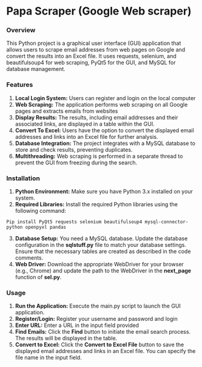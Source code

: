 # Papa Scraper (Google Web scraper)

### **Overview**

This Python project is a graphical user interface (GUI) application that allows users to scrape email addresses from web pages on Google and convert the results into an Excel file. It uses requests, selenium, and beautifulsoup4 for web scraping, PyQt5 for the GUI, and MySQL for database management.

### **Features**

1. __Local Login System:__ Users can register and login on the local computer 
2. __Web Scraping:__ The application performs web scraping on all Google pages and extracts emails from websites
3. __Display Results:__ The results, including email addresses and their associated links, are displayed in a table within the GUI.
4. __Convert To Excel:__ Users have the option to convert the displayed email addresses and links into an Excel file for further analysis.
5. __Database Integration:__ The project integrates with a MySQL database to store and check results, preventing duplicates.
6. __Multithreading:__ Web scraping is performed in a separate thread to prevent the GUI from freezing during the search.

### **Installation**
1. __Python Environment:__ Make sure you have Python 3.x installed on your system.
2. __Required Libraries:__ Install the required Python libraries using the following command:
```
Pip install PyQt5 requests selenium beautifulsoup4 mysql-connector-python openpyxl pandas 
```
3. __Database Setup:__ You need a MySQL database. Update the database configuration in the __sqlstuff.py__ file to match your database settings. Ensure that the necessary tables are created as described in the code comments.
4. __Web Driver:__ Download the appropriate WebDriver for your browser (e.g., Chrome) and update the path to the WebDriver in the __next_page__ function of __sel.py__.

### **Usage**
1. __Run the Application:__ Execute the main.py script to launch the GUI application.
2. __Register/Login:__ Register your username and password and login
3. __Enter URL:__ Enter a URL in the input field provided
4. __Find Emails:__ Click the __Find__ button to initiate the email search process. The results will be displayed in the table.
5. __Convert to Excel:__ Click the __Convert to Excel File__ button to save the displayed email addresses and links in an Excel file. You can specify the file name in the input field.



